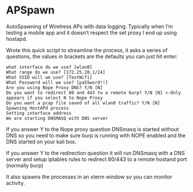 # APSpawn
AutoSpawning of Wirelress APs with data logging.
Typically when I’m testing a mobile app and it doesn’t respect the set proxy I end up using hostapd.

Wrote this quick script to streamline the process, it asks a series of questions, the values in brackets are the defaults you can just hit enter:

	what interface do we use? [wlan0]
	What range do we use? [172.25.20.1/24]
	What SSID will we use? [TestWifi]
	What Password will we use? [pa55word!!]
	Are you using Nope Proxy DNS? Y/N [N]
	Do you want to redirect 80 and 443 to a remote burp? Y/N [N] <-Only appears if you select N to Nope Proxy
	Do you want a pcap file saved of all wlan0 traffic? Y/N [N]
	Spawning HostAPd process
	Setting interface address
	We are starting DNSMASQ with DNS server

If you answer Y to the Nope proxy question DNSmasq is started without DNS so you need to make sure burp is running with NOPE enabled and the DNS started on your kali box.

If you answer Y to the redirection question it will run DNSmasq with a DNS server and setup iptables rules to redirect 80/443 to a remote hostand port (normally burp)

It also spawns the processes in an xterm window so you can monitor activity.

